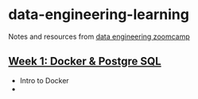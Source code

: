 # data-engineering-learning
Notes and resources from [data engineering zoomcamp](https://github.com/DataTalksClub/data-engineering-zoomcamp)

## [Week 1: Docker & Postgre SQL](https://github.com/spaceman03/data-engineering-learning/tree/main/Module%201_Containerization%20and%20Infrastructure%20as%20Code)

- Intro to Docker
- 
